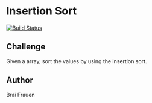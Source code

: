 # Insertion Sort 
[![Build Status](https://travis-ci.com/ashabrai/insertionSort.svg?branch=insertionSort)](https://travis-ci.com/ashabrai/insertionSort)
## Challenge
Given a array, sort the values by using the insertion sort.
## Author 
Brai Frauen
